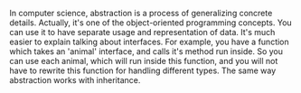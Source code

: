 In computer science, abstraction is a process of generalizing concrete details. Actually, it's one of the object-oriented programming concepts. You can use it to have separate usage and representation of data. It's much easier to explain talking about interfaces. For example, you have a function which takes an 'animal' interface, and calls it's method run inside. So you can use each animal, which will run inside this function, and you will not have to rewrite this function for handling different types. The same way abstraction works with inheritance.